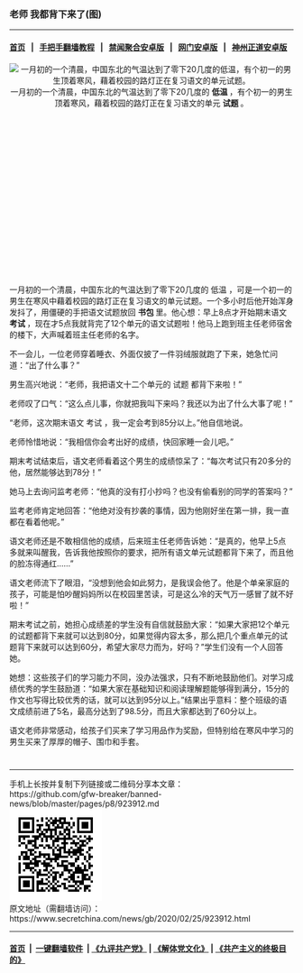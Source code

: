 ### 老师 我都背下来了(图)
------------------------

#### [首页](https://github.com/gfw-breaker/banned-news/blob/master/README.md) &nbsp;&nbsp;|&nbsp;&nbsp; [手把手翻墙教程](https://github.com/gfw-breaker/guides/wiki) &nbsp;&nbsp;|&nbsp;&nbsp; [禁闻聚合安卓版](https://github.com/gfw-breaker/bn-android) &nbsp;&nbsp;|&nbsp;&nbsp; [网门安卓版](https://github.com/oGate2/oGate) &nbsp;&nbsp;|&nbsp;&nbsp; [神州正道安卓版](https://github.com/SzzdOgate/update) 



<div class="article_right" style="fone-color:#000">
 <p style="text-align:center">
  <img alt="一月初的一个清晨，中国东北的气温达到了零下20几度的低温，有个初一的男生顶着寒风，藉着校园的路灯正在复习语文的单元试题。" src="//img3.secretchina.com/pic/2020/2-24/p2634312a999648579-ss.jpg"/>
  <br>
   一月初的一个清晨，中国东北的气温达到了零下20几度的
   <strong>
    低温
   </strong>
   ，有个初一的男生顶着寒风，藉着校园的路灯正在复习语文的单元
   <strong>
    试题
   </strong>
   。
   <span id="hideid" name="hideid" style="color:red;display:none;">
    <span href="https://www.secretchina.com">
    </span>
   </span>
  </br>
 </p>
 <div id="txt-mid1-t21-2017">
  <ins class="adsbygoogle" data-ad-client="ca-pub-1276641434651360" data-ad-slot="2451032099" style="display:inline-block;width:336px;height:280px">
  </ins>
  <div id="SC-22xxx">
  </div>
 </div>
 <p>
  一月初的一个清晨，中国东北的气温达到了零下20几度的
  <span href="https://www.secretchina.com/news/gb/tag/低温" target="_blank">
   低温
  </span>
  ，可是一个初一的男生在寒风中藉着校园的路灯正在复习语文的单元试题。一个多小时后他开始浑身发抖了，用僵硬的手把语文试题放回
  <strong>
   书包
  </strong>
  里。他心想：早上8点才开始期末语文
  <strong>
   考试
  </strong>
  ，现在才5点我就背完了12个单元的语文试题啦！他马上跑到班主任老师宿舍的楼下，大声喊着班主任老师的名字。
  <span id="hideid" name="hideid" style="color:red;display:none;">
   <span href="https://www.secretchina.com">
   </span>
  </span>
 </p>
 <p>
  不一会儿，一位老师穿着睡衣、外面仅披了一件羽绒服就跑了下来，她急忙问道：“出了什么事？”
 </p>
 <p>
  男生高兴地说：“老师，我把语文十二个单元的
  <span href="https://www.secretchina.com/news/gb/tag/试题" target="_blank">
   试题
  </span>
  都背下来啦！”
 </p>
 <p>
  老师叹了口气：“这么点儿事，你就把我叫下来吗？我还以为出了什么大事了呢！”
 </p>
 <p>
  “老师，这次期末语文
  <span href="https://www.secretchina.com/news/gb/tag/考试" target="_blank">
   考试
  </span>
  ，我一定会考到85分以上。”他自信地说。
 </p>
 <p>
  老师怜惜地说：“我相信你会考出好的成绩，快回家睡一会儿吧。”
 </p>
 <p>
  期末考试结束后，语文老师看着这个男生的成绩惊呆了：“每次考试只有20多分的他，居然能够达到78分！”
 </p>
 <p>
  她马上去询问监考老师：“他真的没有打小抄吗？也没有偷看别的同学的答案吗？”
 </p>
 <p>
  监考老师肯定地回答：“他绝对没有抄袭的事情，因为他刚好坐在第一排，我一直都在看着他呢。”
 </p>
 <p>
  语文老师还是不敢相信他的成绩，后来班主任老师告诉她：“是真的，他早上5点多就来叫醒我，告诉我他按照你的要求，把所有语文单元试题都背下来了，而且他的脸冻得通红……”
 </p>
 <p>
  语文老师流下了眼泪，“没想到他会如此努力，是我误会他了。他是个单亲家庭的孩子，可能是怕吵醒妈妈所以在校园里苦读，可是这么冷的天气万一感冒了就不好啦！”
 </p>
 <p>
  期末考试之前，她担心成绩差的学生没有自信就鼓励大家：“如果大家把12个单元的试题都背下来就可以达到80分，如果觉得内容太多，那么把几个重点单元的试题背下来就可以达到60分，希望大家尽力而为，好吗？”学生们没有一个人回答她。
 </p>
 <p>
  她想：这些孩子们的学习能力不同，没办法强求，只有不断地鼓励他们。对学习成绩优秀的学生鼓励道：“如果大家在基础知识和阅读理解题能够得到满分，15分的作文也写得比较优秀的话，就可以达到95分以上。”结果出乎意料：整个班级的语文成绩前进了5名，最高分达到了98.5分，而且大家都达到了60分以上。
 </p>
 <p>
  语文老师非常感动，给孩子们买来了学习用品作为奖励，但特别给在寒风中学习的男生买来了厚厚的帽子、围巾和手套。
  <center>
   <div>
    <div id="txt-mid2-t22-2017" style="display: block;  max-height: 351px;  overflow: hidden;">
     <div id="SC-21xxx">
     </div>
     <ins class="adsbygoogle" data-ad-client="ca-pub-1276641434651360" data-ad-format="auto" data-ad-slot="4301710469" data-full-width-responsive="true" style="display:block">
     </ins>
    </div>
   </div>
  </center>
  <div style="padding-top:12px;">
  </div>
 </p>
</div>

<hr/>
手机上长按并复制下列链接或二维码分享本文章：<br/>
https://github.com/gfw-breaker/banned-news/blob/master/pages/p8/923912.md <br/>
<a href='https://github.com/gfw-breaker/banned-news/blob/master/pages/p8/923912.md'><img src='https://github.com/gfw-breaker/banned-news/blob/master/pages/p8/923912.md.png'/></a> <br/>
原文地址（需翻墙访问）：https://www.secretchina.com/news/gb/2020/02/25/923912.html


------------------------
#### [首页](https://github.com/gfw-breaker/banned-news/blob/master/README.md) &nbsp;|&nbsp; [一键翻墙软件](https://github.com/gfw-breaker/nogfw/blob/master/README.md) &nbsp;| [《九评共产党》](https://github.com/gfw-breaker/9ping.md/blob/master/README.md#九评之一评共产党是什么) | [《解体党文化》](https://github.com/gfw-breaker/jtdwh.md/blob/master/README.md) | [《共产主义的终极目的》](https://github.com/gfw-breaker/gczydzjmd.md/blob/master/README.md)


<img src='http://gfw-breaker.win/banned-news/pages/p8/923912.md' width='0px' height='0px'/>